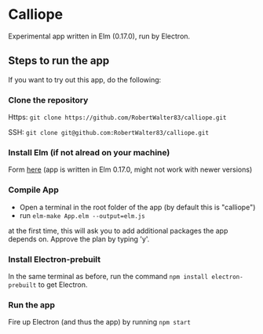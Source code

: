 # Calliope
Experimental app written in Elm (0.17.0), run by Electron.

## Steps to run the app
If you want to try out this app, do the following:

### Clone the repository

Https:
``` git clone https://github.com/RobertWalter83/calliope.git ```

SSH:
``` git clone git@github.com:RobertWalter83/calliope.git ```

### Install Elm (if not alread on your machine)
Form [here](http://elm-lang.org/install) (app is written in Elm 0.17.0, might not work with newer versions)

### Compile App
* Open a terminal in the root folder of the app (by default this is "calliope")
* run ```elm-make App.elm --output=elm.js```

at the first time, this will ask you to add additional packages the app depends on. Approve the plan by typing 'y'.

### Install Electron-prebuilt
In the same terminal as before, run the command ```npm install electron-prebuilt``` to get Electron.

### Run the app
Fire up Electron (and thus the app) by running ```npm start```

